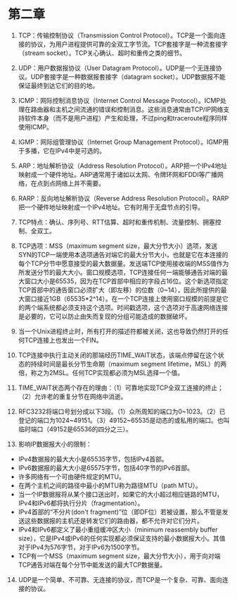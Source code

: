 # 第二章

1. TCP：传输控制协议（Transmission Control Protocol）。TCP是一个面向连接的协议，为用户进程提供可靠的全双工字节流。TCP套接字是一种流套接字（stream socket）。TCP关心确认、超时和重传之类的细节。

2. UDP：用户数据报协议（User Datagram Protocol）。UDP是一个无连接协议。UDP套接字是一种数据报套接字（datagram socket）。UDP数据报不能保证最终到达它们的目的地。

3. ICMP：网际控制消息协议（Internet Control Message Protocol）。ICMP处理在路由器和主机之间流通的错误和控制消息。这些消息通常由TCP/IP网络支持软件本身（而不是用户进程）产生和处理，不过ping和traceroute程序同样使用ICMP。

4. IGMP：网际组管理协议（Internet Group Management Protocol）。IGMP用于多播，它在IPv4中是可选的。

5. ARP：地址解析协议（Address Resolution Protocol）。ARP把一个IPv4地址映射成一个硬件地址。ARP通常用于诸如以太网、令牌环网和FDDI等广播网络，在点到点网络上并不需要。

6. RARP：反向地址解析协议（Reverse Address Resolution Protocol）。RARP把一个硬件地址映射成一个IPv4地址。它有时用于无盘节点的引导。

7. TCP特点：确认、序列号、RTT估算、超时和重传机制、流量控制、拥塞控制、全双工。

8. TCP选项：MSS（maximum segment size，最大分节大小）选项，发送SYN的TCP一端使用本选项通告对端它的最大分节大小，也就是它在本连接的每个TCP分节中愿意接受的最大数据量。发送端TCP使用接收端的MSS值作为所发送分节的最大大小。窗口规模选项，TCP连接任何一端能够通告对端的最大窗口大小是65535，因为在TCP首部中相应的字段占16位。这个新选项指定TCP首部中的通告窗口必须扩大（即左移）的位数（0~14），因此所提供的最大窗口接近1GB（65535*2^14）。在一个TCP连接上使用窗口规模的前提是它的两个端系统都必须支持这个选项。时间戳选项，这个选项对于高速网络连接是必要的，它可以防止由失而复现的分组可能造成的数据破坏。

9. 当一个Unix进程终止时，所有打开的描述符都被关闭，这也导致仍然打开的任何TCP连接上也发出一个FIN。

10. TCP连接中执行主动关闭的那端经历TIME_WAIT状态，该端点停留在这个状态的持续时间是最长分节生命期（maximum segment lifetime，MSL）的两倍，称之为2MSL。任何TCP实现都必须为MSL选择一个值。

11. TIME_WAIT状态两个存在的理由：（1）可靠地实现TCP全双工连接的终止；（2）允许老的重复分节在网络中消逝。

12. RFC3232将端口号划分成以下3段。（1）众所周知的端口为0~1023。（2）已登记的端口为1024~49151。（3）49152~65535是动态的或私用的端口。也叫临时端口（49152是65536的四分之三）。

13. 影响IP数据报大小的限制：
- IPv4数据报的最大大小是65535字节，包括IPv4首部。
- IPv6数据报的最大大小是65575字节，包括40字节的IPv6首部。
- 许多网络有一个可由硬件规定的MTU。
- 在两个主机之间的路径中最小的MTU称为路径MTU（path MTU）。
- 当一个IP数据报将从某个接口送出时，如果它的大小超过相应链路的MTU，IPv4和IPv6都将执行分片（fragmentation）。
- IPv4首部的“不分片(don't fragment)”位（即DF位）若被设置，那么不管是发送这些数据报的主机还是转发它们的路由器，都不允许对它们分片。
- IPv4和IPv6都定义了最小重组缓冲区大小（minimum reassembly buffer size），它是IPv4或IPv6的任何实现都必须保证支持的最小数据报大小。其值对于IPv4为576字节，对于IPv6为1500字节。
- TCP有一个MSS（maximum segment size，最大分节大小），用于向对端TCP通告对端在每个分节中能发送的最大TCP数据量。

14. UDP是一个简单、不可靠、无连接的协议，而TCP是一个复杂、可靠、面向连接的协议。
